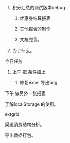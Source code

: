1. 积分汇总的测试版本debug

   1. 优惠券结算报表

   2. 其他报表的制作

   3. 文档完善。

2. 为了什么。

今日任务

1. 上午 把 条件加上

   1. 修复excel 导出bug

下午 做另外一张报表

了解localStorage 的使用。

extgrid

渠道消费结构分析。

导出数据打包。

